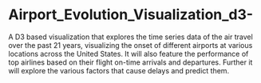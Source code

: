 # Airport_Evolution_Visualization_d3-
A D3 based visualization that explores the time series data of the air travel over the past 21 years, visualizing the onset of different airports at various locations across the United States. It will also feature the performance of top airlines based on their flight on-time arrivals and departures. Further it will explore the various factors that cause delays and predict them.
